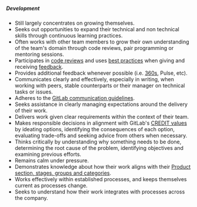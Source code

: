 ##### Development

* Still largely concentrates on growing themselves.
* Seeks out opportunities to expand their technical and non technical skills through continuous learning practices.
* Often works with other team members to grow their own understanding of the team's domain through code reviews, pair programming or mentoring sessions.
* Participates in [code reviews](https://docs.gitlab.com/ee/development/code_review.html) and uses [best practices](https://docs.gitlab.com/ee/development/code_review.html#best-practices) when giving and receiving [feedback](/handbook/people-group/guidance-on-feedback/).
* Provides additional feedback whenever possible (i.e. [360s](/handbook/people-group/360-feedback/), Pulse, etc).
* Communicates clearly and effectively, especially in writing, when working with peers, stable counterparts or their manager on technical tasks or issues.
* Adheres to the [GitLab communication guidelines](/handbook/communication/).
* Seeks assistance in clearly managing expectations around the delivery of their work.
* Delivers work given clear requirements within the context of their team.
* Makes responsible decisions in alignment with GitLab's [CREDIT values](/handbook/values/) by ideating options, identifying the consequences of each option, evaluating trade-offs and seeking advice from others when necessary.
* Thinks critically by understanding why something needs to be done, determining the root cause of the problem, identifying objectives and examining previous efforts.
* Remains calm under pressure.
* Demonstrates knowledge about how their work aligns with their [Product section, stages, groups and categories](/handbook/product/categories/).
* Works effectively within established processes, and keeps themselves current as processes change.
* Seeks to understand how their work integrates with processes across the company.
